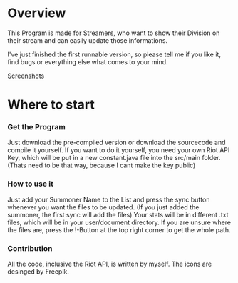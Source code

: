 # Overview #

This Program is made for Streamers, who want to show their Division on their stream and can easily update those informations. 

I've just finished the first runnable version, so please tell me if you like it, find bugs or everything else what comes to your mind. 

[Screenshots](http://imgur.com/a/Wwy10)

# Where to start #

### Get the Program ###

Just download the pre-compiled version or download the sourcecode and compile it yourself. If you want to do it yourself, you need your own Riot API Key, which will be put in a new constant.java file into the src/main folder. (Thats need to be that way, because I cant make the key public)

### How to use it ###

Just add your Summoner Name to the List and press the sync button whenever you want the files to be updated. (If you just added the summoner, the first sync will add the files)
Your stats will be in different .txt files, which will be in your user/document directory. If you are unsure where the files are, press the !-Button at the top right corner to get the whole path. 

### Contribution ###

All the code, inclusive the Riot API, is written by myself. The icons are desinged by Freepik.
